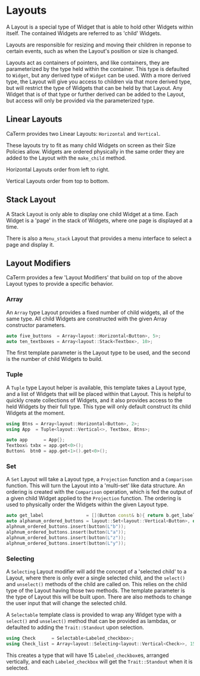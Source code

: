 # Layouts

A Layout is a special type of Widget that is able to hold other Widgets within
itself. The contained Widgets are referred to as 'child' Widgets.

Layouts are responsible for resizing and moving their children in reponse to
certain events, such as when the Layout's position or size is changed.

Layouts act as containers of pointers, and like containers, they are
parameterized by the type held within the container. This type is defaulted to
`Widget`, but any derived type of `Widget` can be used. With a more derived
type, the Layout will give you access to children via that more derived type,
but will restrict the type of Widgets that can be held by that Layout. Any
Widget that is of that type or further derived can be added to the Layout, but
access will only be provided via the parameterized type.

## Linear Layouts

CaTerm provides two Linear Layouts: `Horizontal` and `Vertical`.

These layouts try to fit as many child Widgets on screen as their Size Policies
allow. Widgets are ordered physically in the same order they are added to the
Layout with the `make_child` method.

Horizontal Layouts order from left to right.

Vertical Layouts order from top to bottom.

## Stack Layout

A Stack Layout is only able to display one child Widget at a time. Each Widget
is a 'page' in the stack of Widgets, where one page is displayed at a time.

There is also a `Menu_stack` Layout that provides a menu interface to select a
page and display it.

## Layout Modifiers

CaTerm provides a few 'Layout Modifiers' that build on top of the above Layout
types to provide a specific behavior.

### Array

An `Array` type Layout provides a fixed number of child widgets, all of the same
type. All child Widgets are constructed with the given Array constructor
parameters.

```cpp
auto five_buttons  = Array<layout::Horizontal<Button>, 5>;
auto ten_textboxes = Array<layout::Stack<Textbox>, 10>;
```

The first template parameter is the Layout type to be used, and the second is
the number of child Widgets to build.

### Tuple

A `Tuple` type Layout helper is available, this template takes a Layout type,
and a list of Widgets that will be placed within that Layout. This is helpful to
quickly create collections of Widgets, and it also provides access to the held
Widgets by their full type. This type will only default construct its child
Widgets at the moment.

```cpp
using Btns = Array<layout::Horizontal<Button>, 2>;
using App  = Tuple<layout::Vertical<>, Textbox, Btns>;

auto app      = App{};
Textbox& txbx = app.get<0>();
Button&  btn0 = app.get<1>().get<0>();
```

### Set

A `Set` Layout will take a Layout type, a `Projection` function and a
`Comparison` function. This will turn the Layout into a 'multi-set' like data
structure. An ordering is created with the `Comparison` operation, which is fed
the output of a given child Widget applied to the `Projection` function. The
ordering is used to physically order the Widgets within the given Layout type.

```cpp
auto get_label                = [](Button const& b){ return b.get_label(); };
auto alphanum_ordered_buttons = layout::Set<layout::Vertical<Button>, decltype(get_label)>{};
alphnum_ordered_buttons.insert(button(L"b"));
alphnum_ordered_buttons.insert(button(L"a"));
alphnum_ordered_buttons.insert(button(L"z"));
alphnum_ordered_buttons.insert(button(L"y"));
```

### Selecting

A `Selecting` Layout modifier will add the concept of a 'selected child' to a
Layout, where there is only ever a single selected child, and the `select()` and
`unselect()` methods of the child are called on. This relies on the child type
of the Layout having those two methods. The template parameter is the type of
Layout this will be built upon. There are also methods to change the user input
that will change the selected child.

A `Selectable` template class is provided to wrap any Widget type with a
`select()` and `unselect()` method that can be provided as lambdas, or defaulted
to adding the `Trait::Standout` upon selection.

```cpp
using Check      = Selectable<Labeled_checkbox>;
using Check_list = Array<layout::Selecting<layout::Vertical<Check>>, 15>;
```

This creates a type that will have 15 `Labeled_checkbox`es, arranged vertically,
and each `Labeled_checkbox` will get the `Trait::Standout` when it is selected.
